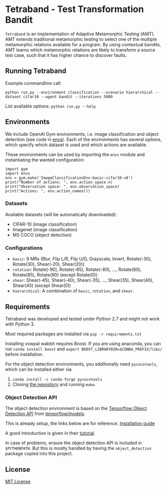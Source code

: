 # Tetraband - Test Transformation Bandit

`Tetraband` is an implementation of Adaptive Metamorphic Testing (AMT).
AMT extends traditional metamorphic testing to select one of the multiple metamorphic relations available for a program. 
By using contextual bandits, AMT learns which metamorphic relations are likely to transform a source test case, such that it has higher chance to discover faults.

## Running Tetraband

Example commandline call:
```
python run.py --environment classification --scenario hierarchical --dataset cifar10 --agent bandit --iterations 5000
```

List available options: `python run.py --help`

## Environments

We include OpenAI Gym environments, i.e. image classification and object detection (see code in [envs](envs/)).
Each of the environments has several options, which specify which dataset is used and which actions are available.

These environments can be used by importing the `envs` module and instantiating the wanted configuration:
```
import gym
import envs
env = gym.make('ImageClassificationEnv-basic-cifar10-v0')
print("Number of actions: ", env.action_space.n)
print("Observation space: ", env.observation_space)
print("Actions: ", env.action_names())
```

### Datasets
Available datasets (will be automatically downloaded):

- CIFAR-10 (image classification)
- Imagenet (image classification)
- MS COCO (object detection)

### Configurations

- `basic`: 9 MRs (Blur, Flip L/R, Flip U/D, Grayscale, Invert, Rotate(-30), Rotate(30), Shear(-20), Shear(20))
- `rotation`: Rotate(-90), Rotate(-85), Rotate(-80), ..., Rotate(80), Rotate(85), Rotate(90) (except Rotate(0))
- `shear`: Shear(-45), Shear(-40), Shear(-35), ..., Shear(35), Shear(40), Shear(45) (except Shear(0))
- `hierarchical`: A combination of `basic`, `rotation`, and `shear`.

## Requirements

Tetraband was developed and tested under Python 2.7 and might not work with Python 3.

Most required packages are installed via `pip -r requirements.txt`

Installing vowpal wabbit requires Boost.
If you are using anaconda, you can run `conda install boost` and `export BOOST_LIBRARYDIR=$CONDA_PREFIX/libs/` before installation.

For the object detection environments, you additionally need `pycocotools`, which can be installed either via

1) `conda install -c conda-forge pycocotools`
1) Cloning [the repository](https://github.com/cocodataset/cocoapi/tree/master/PythonAPI) and running `make`.

### Object Detection API

The object detection environment is based on the [Tensorflow Object Detection API](https://github.com/tensorflow/models/tree/master/research/object_detection) from [tensorflow/models](https://github.com/tensorflow/models).

This is already setup, the links below are for reference.
[Installation guide](https://github.com/tensorflow/models/blob/master/research/object_detection/g3doc/installation.md)

A good introduction is given in their [tutorial](https://github.com/tensorflow/models/blob/master/research/object_detection/g3doc/oid_inference_and_evaluation.md).

In case of problems, ensure the object detection API is included in `$PYTHONPATH`.
But this is mostly handled by having the `object_detection` package copied into this project.

## License

[MIT License](LICENSE)
